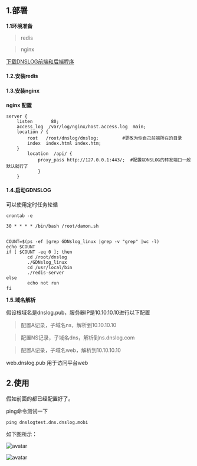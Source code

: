 ## 1.部署
**1.1环境准备**
> redis

> nginx

[下载DNSLOG前端和后端程序](https://github.com/joke0jie/DNSLOG/releases)

#### 1.2.安装redis

#### 1.3.安装nginx
**nginx 配置**
```
server {
    listen       80;
    access_log  /var/log/nginx/host.access.log  main;
    location / {
        root   /root/dnslog/dnslog;   		#更改为你自己前端所在的目录 
        index  index.html index.htm;
    }
	    location  /api/ {
	        proxy_pass http://127.0.0.1:443/;  #配置GDNSLOG的转发端口一般默认就行了
	    	}
	}
```


#### 1.4.启动GDNSLOG

可以使用定时任务轮循

```crontab -e```

```30 * * * * /bin/bash /root/damon.sh```

```#!/bin/bash

COUNT=$(ps -ef |grep GDNslog_linux |grep -v "grep" |wc -l)
echo $COUNT
if [ $COUNT -eq 0 ]; then
        cd /root/dnslog
        ./GDNslog_linux
        cd /usr/local/bin
        ./redis-server
else
        echo not run
fi
``` 

**1.5.域名解析**

假设根域名是dnslog.pub，服务器IP是10.10.10.10进行以下配置

> 配置A记录，子域名ns，解析到10.10.10.10 

> 配置NS记录，子域名dns，解析到ns.dnslog.com 

> 配置A记录，子域名web，解析到10.10.10.10 

web.dnslog.pub 用于访问平台web

## 2.使用 

假如前面的都已经配置好了。

ping命令测试一下

```ping dnslogtest.dns.dnslog.mobi``` 

如下图所示：

![avatar](https://github.com/joke0jie/DNSLOG/blob/master/test.jpg)

![avatar](https://github.com/joke0jie/DNSLOG/blob/master/1588132140768.jpg)

